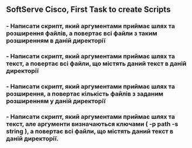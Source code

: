 ## SoftServe Cisco, First Task to create Scripts

### - Написати скрипт, який аргументами приймає шлях та розширення файлів, а повертає всі файли з таким розширенням в даній директорії						
						
### - Написати скрипт, який аргументами приймає шлях та текст, а повертає всі файли, що містять даний текст в даній директорії						
						
### - Написати скрипт, який аргументами приймає шлях та розширення, а повертає кількість файлів з заданим розширенням у даній директорії						
						
### - Написати скрипт, який аргументами приймає шлях та текст, але аргументи визначаються ключами ( -p path -s string ), а повертає всі файли, що містять даний текст в даній директорії.						
